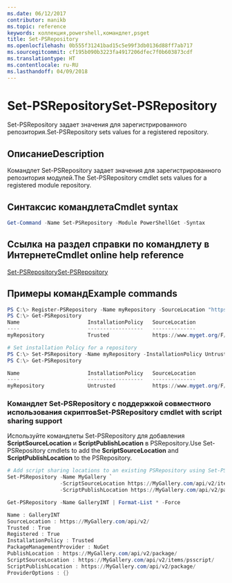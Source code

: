 ```yaml
---
ms.date: 06/12/2017
contributor: manikb
ms.topic: reference
keywords: коллекция,powershell,командлет,psget
title: Set-PSRepository
ms.openlocfilehash: 0b555f31241bad15c5e99f3db0136d88ff7ab717
ms.sourcegitcommit: cf195b090b3223fa4917206dfec7f0b603873cdf
ms.translationtype: HT
ms.contentlocale: ru-RU
ms.lasthandoff: 04/09/2018
---
```

# <a name="set-psrepository"></a><span data-ttu-id="85244-103">Set-PSRepository</span><span class="sxs-lookup"><span data-stu-id="85244-103">Set-PSRepository</span></span>

<span data-ttu-id="85244-104">Set-PSRepository задает значения для зарегистрированного репозитория.</span><span class="sxs-lookup"><span data-stu-id="85244-104">Set-PSRepository sets values for a registered repository.</span></span>

## <a name="description"></a><span data-ttu-id="85244-105">Описание</span><span class="sxs-lookup"><span data-stu-id="85244-105">Description</span></span>

<span data-ttu-id="85244-106">Командлет Set-PSRepository задает значения для зарегистрированного репозитория модулей.</span><span class="sxs-lookup"><span data-stu-id="85244-106">The Set-PSRepository cmdlet sets values for a registered module repository.</span></span>

## <a name="cmdlet-syntax"></a><span data-ttu-id="85244-107">Синтаксис командлета</span><span class="sxs-lookup"><span data-stu-id="85244-107">Cmdlet syntax</span></span>

```powershell
Get-Command -Name Set-PSRepository -Module PowerShellGet -Syntax
```
## <a name="cmdlet-online-help-reference"></a><span data-ttu-id="85244-108">Ссылка на раздел справки по командлету в Интернете</span><span class="sxs-lookup"><span data-stu-id="85244-108">Cmdlet online help reference</span></span>

[<span data-ttu-id="85244-109">Set-PSRepository</span><span class="sxs-lookup"><span data-stu-id="85244-109">Set-PSRepository</span></span>](http://go.microsoft.com/fwlink/?LinkID=517128)

## <a name="example-commands"></a><span data-ttu-id="85244-110">Примеры команд</span><span class="sxs-lookup"><span data-stu-id="85244-110">Example commands</span></span>

```powershell
PS C:\> Register-PSRepository -Name myRepository -SourceLocation "https://www.myget.org/F/powershellgetdemo/api/v2" -InstallationPolicy Trusted
PS C:\> Get-PSRepository
Name                      InstallationPolicy   SourceLocation
----                      ------------------   --------------
myRepository              Trusted              https://www.myget.org/F/powershellgetdemo/api/v2

# Set installation Policy for a repository
PS C:\> Set-PSRepository -Name myRepository -InstallationPolicy Untrusted
PS C:\> Get-PSRepository

Name                      InstallationPolicy   SourceLocation
----                      ------------------   --------------
myRepository              Untrusted            https://www.myget.org/F/powershellgetdemo/api/v2
```


### <a name="set-psrepository-cmdlet-with-script-sharing-support"></a><span data-ttu-id="85244-111">Командлет Set-PSRepository с поддержкой совместного использования скриптов</span><span class="sxs-lookup"><span data-stu-id="85244-111">Set-PSRepository cmdlet with script sharing support</span></span>

<span data-ttu-id="85244-112">Используйте командлеты Set-PSRepository для добавления **ScriptSourceLocation** и **ScriptPublishLocation** в PSRepository.</span><span class="sxs-lookup"><span data-stu-id="85244-112">Use Set-PSRepository cmdlets to add the **ScriptSourceLocation** and **ScriptPublishLocation** to the PSRepository.</span></span>
```powershell
# Add script sharing locations to an existing PSRepository using Set-PSRepository object.
Set-PSRepository -Name MyGallery `
                 -ScriptSourceLocation https://MyGallery.com/api/v2/items/psscript/ `
                 -ScriptPublishLocation https://MyGallery.com/api/v2/package/

Get-PSRepository -Name GalleryINT | Format-List * -Force

Name : GalleryINT
SourceLocation : https://MyGallery.com/api/v2/
Trusted : True
Registered : True
InstallationPolicy : Trusted
PackageManagementProvider : NuGet
PublishLocation : https://MyGallery.com/api/v2/package/
ScriptSourceLocation : https://MyGallery.com/api/v2/items/psscript/
ScriptPublishLocation : https://MyGallery.com/api/v2/package/
ProviderOptions : {}

```